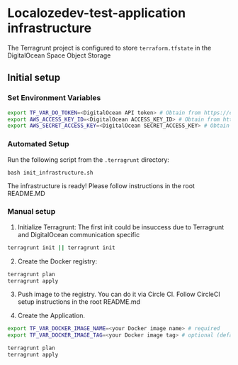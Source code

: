 # Localozedev-test-application infrastructure

The Terragrunt project is configured to store `terraform.tfstate` in the DigitalOcean Space Object Storage

## Initial setup

### Set Environment Variables
```bash
export TF_VAR_DO_TOKEN=<DigitalOcean API token> # Obtain from https://cloud.digitalocean.com/account/api/tokens
export AWS_ACCESS_KEY_ID=<DigitalOcean ACCESS_KEY_ID> # Obtain from https://cloud.digitalocean.com/account/api/spaces
export AWS_SECRET_ACCESS_KEY=<DigitalOcean SECRET_ACCESS_KEY> # Obtain from https://cloud.digitalocean.com/account/api/spaces
```

### Automated Setup
Run the following script from the `.terragrunt` directory:
```
bash init_infrastructure.sh
```

The infrastructure is ready! Please follow instructions in the root README.MD

### Manual setup

1. Initialize Terragrunt:
The first init could be insuccess due to Terragrunt and DigitalOcean communication specific
```bash
terragrunt init || terragrunt init
```

2. Create the Docker registry:
```bash
terragrunt plan
terragrunt apply
```

3. Push image to the registry. 
You can do it via Circle CI. Follow CircleCI setup instructions in the root README.md

4. Create the Application. 
```bash
export TF_VAR_DOCKER_IMAGE_NAME=<your Docker image name> # required
export TF_VAR_DOCKER_IMAGE_TAG=<your Docker image tag> # optional (default is "latest")

terragrunt plan
terragrunt apply
```
